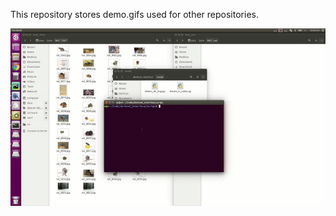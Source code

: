 This repository stores demo.gifs used for other repositories.

![demo](https://github.com/zyy-cn/demo_image/blob/master/darknet_interface/python_demo.gif)
